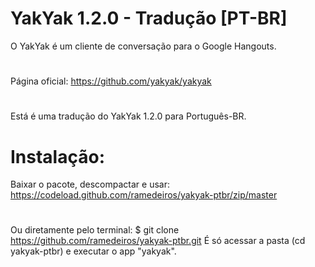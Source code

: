 # YakYak 1.2.0 - Tradução [PT-BR]
O YakYak é um cliente de conversação para o Google Hangouts. 
#
Página oficial: https://github.com/yakyak/yakyak
#
Está é uma tradução do YakYak 1.2.0 para Português-BR.

# Instalação:
Baixar o pacote, descompactar e usar: https://codeload.github.com/ramedeiros/yakyak-ptbr/zip/master
#
Ou diretamente pelo terminal: 
$ git clone https://github.com/ramedeiros/yakyak-ptbr.git
É só acessar a pasta (cd yakyak-ptbr) e executar o app "yakyak".
